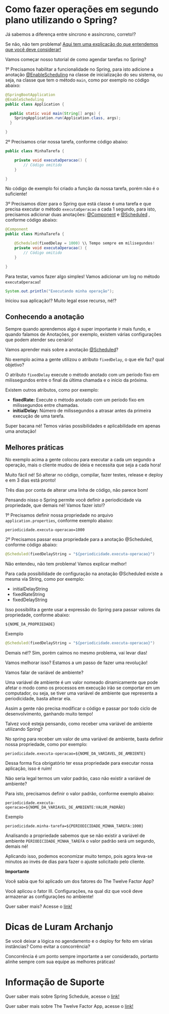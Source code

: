 # Como fazer operações em segundo plano utilizando o Spring?

Já sabemos a diferença entre síncrono e assíncrono, correto!?

Se não, não tem problema! [Aqui tem uma explicação do que entendemos que você deve considerar!](../informacao_procedural/synchronous-vs-asynchronous.md)

Vamos começar nosso tutorial de como agendar tarefas no Spring?

1º Precisamos habilitar a funcionalidade no Spring, para isto adicione a anotação [@EnableScheduling](https://docs.spring.io/spring-framework/docs/current/javadoc-api/org/springframework/scheduling/annotation/EnableScheduling.html) 
na classe de inicialização do seu sistema, ou seja, na classe que tem o método `main`, como por exemplo no código abaixo:

```java
@SpringBootApplication
@EnableScheduling
public class Application {

  public static void main(String[] args) {
    SpringApplication.run(Application.class, args);
  }

}
```

2º Precisamos criar nossa tarefa, conforme código abaixo:

```java
public class MinhaTarefa {

    private void executaOperacao() {
        // Código omitido
    }

}
```

No código de exemplo foi criado a função da nossa tarefa, porém não é o suficiente!

3º Precisamos dizer para o Spring que está classe é uma tarefa e que precisa executar o método `executaOperacao` a cada 1 segundo, para 
isto, precisamos adicionar duas anotações: [@Component](https://docs.spring.io/spring-framework/docs/current/javadoc-api/org/springframework/stereotype/Component.html) 
e [@Scheduled](https://docs.spring.io/spring-framework/docs/current/javadoc-api/org/springframework/scheduling/annotation/Scheduled.html)
, conforme código abaixo:

```java
@Component
public class MinhaTarefa {

    @Scheduled(fixedDelay = 1000) \\ Tempo sempre em milisegundos!
    private void executaOperacao() {
        // Código omitido
    }

}
```

Para testar, vamos fazer algo simples! Vamos adicionar um log no método `executaOperacao`!

```java
System.out.println("Executando minha operação");
```

Iniciou sua aplicação!? Muito legal esse recurso, né!?

## Conhecendo a anotação

Sempre quando aprendemos algo é super importante ir mais fundo, e quando falamos de Anotações, por exemplo, existem 
várias configurações que podem atender seu cenário!

Vamos aprender mais sobre a anotação [@Scheduled](https://docs.spring.io/spring-framework/docs/current/javadoc-api/org/springframework/scheduling/annotation/Scheduled.html)?

No exemplo acima a gente utilizou o atributo `fixedDelay`, o que ele faz? qual objetivo?

O atributo `fixedDelay` execute o método anotado com um período fixo em milissegundos entre o final da última chamada e o 
início da próxima.

Existem outros atributos, como por exemplo:

- **fixedRate:** Execute o método anotado com um período fixo em milissegundos entre chamadas.
- **initialDelay:** Número de milissegundos a atrasar antes da primeira execução de uma tarefa.

Super bacana né! Temos várias possibilidades e aplicabilidade em apenas uma anotação!

## Melhores práticas

No exemplo acima a gente colocou para executar a cada um segundo a operação, mais o cliente mudou de ideia e necessita 
que seja a cada hora!

Muito fácil né! Só alterar no código, compilar, fazer testes, release e deploy e em 3 dias está pronto!

Três dias por conta de alterar uma linha de código, não parece bom!

Pensando nisso o Spring permite você definir a periodicidade via propriedade, que demais né! Vamos fazer isto!?

1º Precisamos definir nossa propriedade no arquivo `application.properties`, conforme exemplo abaixo:

```properties
periodicidade.executa-operacao=1000
```

2º Precisamos passar essa propriedade para a anotação @Scheduled, conforme código abaixo:

```java
@Scheduled(fixedDelayString = "${periodicidade.executa-operacao}")
```

Não entendeu, não tem problema! Vamos explicar melhor!

Para cada possibilidade de configuração na anotação @Scheduled existe a mesma via String, como por exemplo:

- initialDelayString
- fixedRateString
- fixedDelayString

Isso possibilita a gente usar a expressão do Spring para passar valores da propriedade, conforme abaixo:

```
${NOME_DA_PROPRIEDADE}
```

Exemplo

```java
@Scheduled(fixedDelayString = "${periodicidade.executa-operacao}")
```

Demais né!? Sim, porém caímos no mesmo problema, vai levar dias!

Vamos melhorar isso? Estamos a um passo de fazer uma revolução!

Vamos falar de variável de ambiente?

Uma variável de ambiente é um valor nomeado dinamicamente que pode afetar o modo como os processos em execução irão se 
comportar em um computador, ou seja, se tiver uma variável de ambiente que representa a periodicidade, basta alterar ela.
 
Assim a gente não precisa modificar o código e passar por todo ciclo de desenvolvimento, ganhando muito tempo!

Talvez você esteja pensando, como receber uma variável de ambiente utilizando Spring?

No spring para receber um valor de uma variável de ambiente, basta definir nossa propriedade, como por exemplo:

```properties
periodicidade.executa-operacao=${NOME_DA_VARIAVEL_DE_AMBIENTE}
```

Dessa forma fica obrigatório ter essa propriedade para executar nossa aplicação, isso é ruim!

Não seria legal termos um valor padrão, caso não existir a variável de ambiente?

Para isto, precisamos definir o valor padrão, conforme exemplo abaixo:

```properties
periodicidade.executa-operacao=${NOME_DA_VARIAVEL_DE_AMBIENTE:VALOR_PADRÃO}
```

Exemplo

```properties
periodicidade.minha-tarefa=${PERIODICIDADE_MINHA_TAREFA:1000}
```

Analisando a propriedade sabemos que se não existir a variável de ambiente `PERIODICIDADE_MINHA_TAREFA` o valor padrão 
será um segundo, demais né!

Aplicando isso, podemos economizar muito tempo, pois agora leva-se minutos ao invés de dias para fazer o ajuste solicitado 
pelo cliente.

**Importante**

Você sabia que foi aplicado um dos fatores do The Twelve Factor App?

Você aplicou o fator III. Configurações, na qual diz que você deve armazenar as configurações no ambiente!

Quer saber mais?  Acesse o [link!](https://12factor.net/pt_br/config)

# Dicas de Luram Archanjo

Se você deixar a lógica no agendamento e o deploy for feito em várias instâncias? Como evitar a concorrência?

Concorrência é um ponto sempre importante a ser considerado, portanto alinhe sempre com sua equipe as melhores práticas!

# Informação de Suporte

Quer saber mais sobre Spring Schedule, acesse o [link!](https://docs.spring.io/spring/docs/current/spring-framework-reference/integration.html#scheduling-annotation-support)

Quer saber mais sobre The Twelve Factor App, acesse o [link!](https://12factor.net/pt_br/)